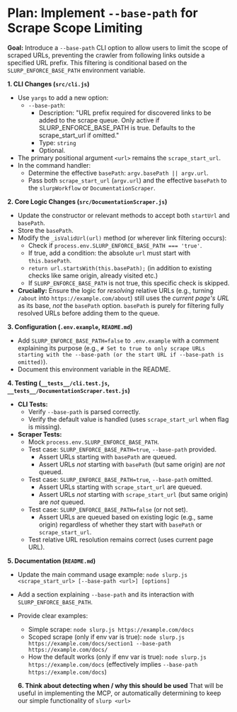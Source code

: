 # Plan: Implement `--base-path` for Scrape Scope Limiting

**Goal:** Introduce a `--base-path` CLI option to allow users to limit the scope of scraped URLs, preventing the crawler from following links outside a specified URL prefix. This filtering is conditional based on the `SLURP_ENFORCE_BASE_PATH` environment variable.

**1. CLI Changes (`src/cli.js`)**

- Use `yargs` to add a new option:
  - `--base-path`:
    - Description: "URL prefix required for discovered links to be added to the scrape queue. Only active if SLURP_ENFORCE_BASE_PATH is true. Defaults to the scrape_start_url if omitted."
    - Type: `string`
    - Optional.
- The primary positional argument `<url>` remains the `scrape_start_url`.
- In the command handler:
  - Determine the effective `basePath`: `argv.basePath || argv.url`.
  - Pass both `scrape_start_url` (`argv.url`) and the effective `basePath` to the `slurpWorkflow` or `DocumentationScraper`.

**2. Core Logic Changes (`src/DocumentationScraper.js`)**

- Update the constructor or relevant methods to accept both `startUrl` and `basePath`.
- Store the `basePath`.
- Modify the `_isValidUrl(url)` method (or wherever link filtering occurs):
  - Check if `process.env.SLURP_ENFORCE_BASE_PATH === 'true'`.
  - If true, add a condition: the absolute `url` must start with `this.basePath`.
  - `return url.startsWith(this.basePath);` (in addition to existing checks like same origin, already visited etc.)
  - If `SLURP_ENFORCE_BASE_PATH` is not true, this specific check is skipped.
- **Crucially:** Ensure the logic for _resolving_ relative URLs (e.g., turning `/about` into `https://example.com/about`) still uses the _current page's URL_ as its base, _not_ the `basePath` option. `basePath` is purely for filtering fully resolved URLs before adding them to the queue.

**3. Configuration (`.env.example`, `README.md`)**

- Add `SLURP_ENFORCE_BASE_PATH=false` to `.env.example` with a comment explaining its purpose (e.g., `# Set to true to only scrape URLs starting with the --base-path (or the start URL if --base-path is omitted)`).
- Document this environment variable in the README.

**4. Testing (`__tests__/cli.test.js`, `__tests__/DocumentationScraper.test.js`)**

- **CLI Tests:**
  - Verify `--base-path` is parsed correctly.
  - Verify the default value is handled (uses `scrape_start_url` when flag is missing).
- **Scraper Tests:**
  - Mock `process.env.SLURP_ENFORCE_BASE_PATH`.
  - Test case: `SLURP_ENFORCE_BASE_PATH=true`, `--base-path` provided.
    - Assert URLs starting with `basePath` are queued.
    - Assert URLs _not_ starting with `basePath` (but same origin) are _not_ queued.
  - Test case: `SLURP_ENFORCE_BASE_PATH=true`, `--base-path` omitted.
    - Assert URLs starting with `scrape_start_url` are queued.
    - Assert URLs _not_ starting with `scrape_start_url` (but same origin) are _not_ queued.
  - Test case: `SLURP_ENFORCE_BASE_PATH=false` (or not set).
    - Assert URLs are queued based on existing logic (e.g., same origin) regardless of whether they start with `basePath` or `scrape_start_url`.
  - Test relative URL resolution remains correct (uses current page URL).

**5. Documentation (`README.md`)**

- Update the main command usage example: `node slurp.js <scrape_start_url> [--base-path <url>] [options]`
- Add a section explaining `--base-path` and its interaction with `SLURP_ENFORCE_BASE_PATH`.
- Provide clear examples:

  - Simple scrape: `node slurp.js https://example.com/docs`
  - Scoped scrape (only if env var is true): `node slurp.js https://example.com/docs/section1 --base-path https://example.com/docs/`
  - How the default works (only if env var is true): `node slurp.js https://example.com/docs` (effectively implies `--base-path https://example.com/docs`)

  **6. Think about detecting when / why this should be used**
  That will be useful in implementing the MCP, or automatically determining to keep our simple functionality of `slurp <url>`
